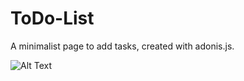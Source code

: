 # ToDo-List
  A minimalist page to add tasks, created with adonis.js.

![Alt Text](https://i.ibb.co/txg73BV/2018-12-09-15-59-42.gif)

